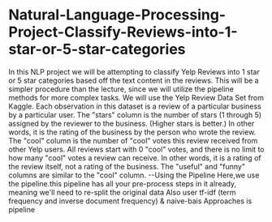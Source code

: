 # Natural-Language-Processing-Project-Classify-Reviews-into-1-star-or-5-star-categories
In this NLP project we will be attempting to classify Yelp Reviews into 1 star or 5 star categories based off the text content in the reviews. This will be a simpler procedure than the lecture, since we will utilize the pipeline methods for more complex tasks.  We will use the Yelp Review Data Set from Kaggle.  Each observation in this dataset is a review of a particular business by a particular user.  The "stars" column is the number of stars (1 through 5) assigned by the reviewer to the business. (Higher stars is better.) In other words, it is the rating of the business by the person who wrote the review.  The "cool" column is the number of "cool" votes this review received from other Yelp users.  All reviews start with 0 "cool" votes, and there is no limit to how many "cool" votes a review can receive. In other words, it is a rating of the review itself, not a rating of the business.  The "useful" and "funny" columns are similar to the "cool" column.  --Using the Pipeline  Here,we use the pipeline.this pipeline has all your pre-process steps in it already, meaning we'll need to re-split the original data Also user tf-idf (term frequency and inverse document frequency) &amp; naive-bais Approaches is pipeline
